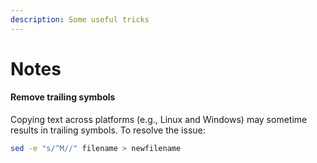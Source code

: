 ```yaml
---
description: Some useful tricks
---
```


# Notes

#### Remove trailing symbols

Copying text across platforms \(e.g., Linux and Windows\) may sometime results in trailing symbols. To resolve the issue:

```bash
sed -e "s/^M//" filename > newfilename
```

